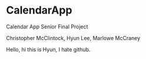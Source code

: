 # CalendarApp
Calendar App Senior Final Project

Christopher McClintock, Hyun Lee, Marlowe McCraney

Hello, hi this is Hyun, I hate github.
